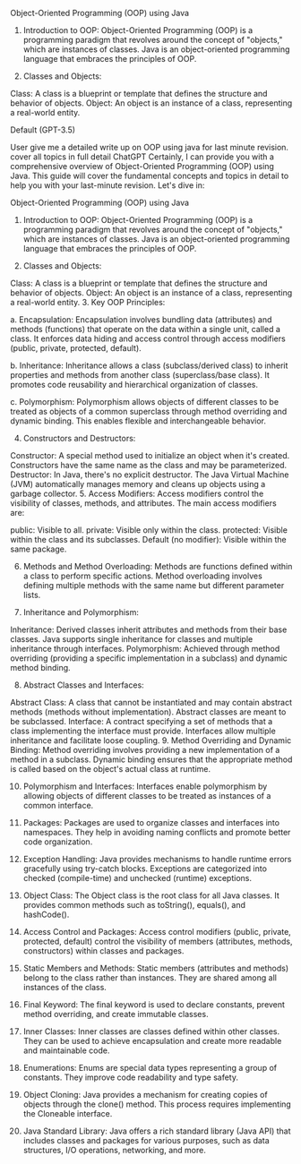 Object-Oriented Programming (OOP) using Java

1. Introduction to OOP:
Object-Oriented Programming (OOP) is a programming paradigm that revolves around the concept of "objects," which are instances of classes. Java is an object-oriented programming language that embraces the principles of OOP.

2. Classes and Objects:

Class: A class is a blueprint or template that defines the structure and behavior of objects.
Object: An object is an instance of a class, representing a real-world entity.

Default (GPT-3.5)

User
give me a detailed write up on OOP using java for last minute revision. cover all topics in full detail
ChatGPT
Certainly, I can provide you with a comprehensive overview of Object-Oriented Programming (OOP) using Java. This guide will cover the fundamental concepts and topics in detail to help you with your last-minute revision. Let's dive in:

Object-Oriented Programming (OOP) using Java

1. Introduction to OOP:
Object-Oriented Programming (OOP) is a programming paradigm that revolves around the concept of "objects," which are instances of classes. Java is an object-oriented programming language that embraces the principles of OOP.

2. Classes and Objects:

Class: A class is a blueprint or template that defines the structure and behavior of objects.
Object: An object is an instance of a class, representing a real-world entity.
3. Key OOP Principles:

a. Encapsulation:
Encapsulation involves bundling data (attributes) and methods (functions) that operate on the data within a single unit, called a class. It enforces data hiding and access control through access modifiers (public, private, protected, default).

b. Inheritance:
Inheritance allows a class (subclass/derived class) to inherit properties and methods from another class (superclass/base class). It promotes code reusability and hierarchical organization of classes.

c. Polymorphism:
Polymorphism allows objects of different classes to be treated as objects of a common superclass through method overriding and dynamic binding. This enables flexible and interchangeable behavior.

4. Constructors and Destructors:

Constructor: A special method used to initialize an object when it's created. Constructors have the same name as the class and may be parameterized.
Destructor: In Java, there's no explicit destructor. The Java Virtual Machine (JVM) automatically manages memory and cleans up objects using a garbage collector.
5. Access Modifiers:
Access modifiers control the visibility of classes, methods, and attributes. The main access modifiers are:

public: Visible to all.
private: Visible only within the class.
protected: Visible within the class and its subclasses.
Default (no modifier): Visible within the same package.

6. Methods and Method Overloading:
Methods are functions defined within a class to perform specific actions. Method overloading involves defining multiple methods with the same name but different parameter lists.

7. Inheritance and Polymorphism:

Inheritance: Derived classes inherit attributes and methods from their base classes. Java supports single inheritance for classes and multiple inheritance through interfaces.
Polymorphism: Achieved through method overriding (providing a specific implementation in a subclass) and dynamic method binding.

8. Abstract Classes and Interfaces:

Abstract Class: A class that cannot be instantiated and may contain abstract methods (methods without implementation). Abstract classes are meant to be subclassed.
Interface: A contract specifying a set of methods that a class implementing the interface must provide. Interfaces allow multiple inheritance and facilitate loose coupling.
9. Method Overriding and Dynamic Binding:
Method overriding involves providing a new implementation of a method in a subclass. Dynamic binding ensures that the appropriate method is called based on the object's actual class at runtime.

10. Polymorphism and Interfaces:
Interfaces enable polymorphism by allowing objects of different classes to be treated as instances of a common interface.

11. Packages:
Packages are used to organize classes and interfaces into namespaces. They help in avoiding naming conflicts and promote better code organization.

12. Exception Handling:
Java provides mechanisms to handle runtime errors gracefully using try-catch blocks. Exceptions are categorized into checked (compile-time) and unchecked (runtime) exceptions.

13. Object Class:
The Object class is the root class for all Java classes. It provides common methods such as toString(), equals(), and hashCode().

14. Access Control and Packages:
Access control modifiers (public, private, protected, default) control the visibility of members (attributes, methods, constructors) within classes and packages.

15. Static Members and Methods:
Static members (attributes and methods) belong to the class rather than instances. They are shared among all instances of the class.

16. Final Keyword:
The final keyword is used to declare constants, prevent method overriding, and create immutable classes.

17. Inner Classes:
Inner classes are classes defined within other classes. They can be used to achieve encapsulation and create more readable and maintainable code.

18. Enumerations:
Enums are special data types representing a group of constants. They improve code readability and type safety.

19. Object Cloning:
Java provides a mechanism for creating copies of objects through the clone() method. This process requires implementing the Cloneable interface.

20. Java Standard Library:
Java offers a rich standard library (Java API) that includes classes and packages for various purposes, such as data structures, I/O operations, networking, and more.
